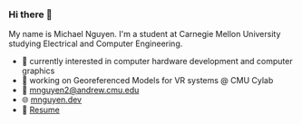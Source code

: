 ### Hi there 👋
My name is Michael Nguyen. I'm a student at Carnegie Mellon University studying Electrical and Computer Engineering.  
- :rocket: currently interested in computer hardware development and computer graphics
- :telescope: working on Georeferenced Models for VR systems @ CMU Cylab
- :email: [mnguyen2@andrew.cmu.edu](mailto:mnguyen2@andrew.cmu.edu)
- :globe_with_meridians: [mnguyen.dev](https://mnguyen.dev)
- :page_facing_up: [Resume](https://mnguyen.dev/documents/mnguyen_resume.pdf)

<!--
**Sumguy31/sumguy31** is a ✨ _special_ ✨ repository because its `README.md` (this file) appears on your GitHub profile.

Here are some ideas to get you started:

- 🔭 I’m currently working on ...
- 🌱 I’m currently learning ...
- 👯 I’m looking to collaborate on ...
- 🤔 I’m looking for help with ...
- 💬 Ask me about ...
- 📫 How to reach me: ...
- 😄 Pronouns: ...
- ⚡ Fun fact: ...
-->
